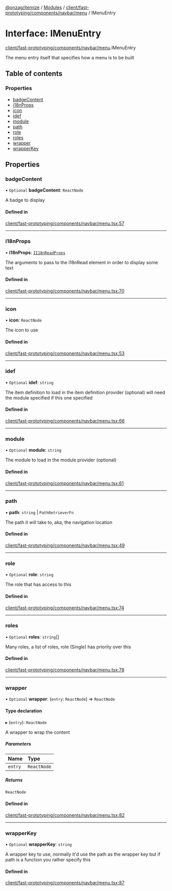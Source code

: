 [@onzag/itemize](../README.md) / [Modules](../modules.md) / [client/fast-prototyping/components/navbar/menu](../modules/client_fast_prototyping_components_navbar_menu.md) / IMenuEntry

# Interface: IMenuEntry

[client/fast-prototyping/components/navbar/menu](../modules/client_fast_prototyping_components_navbar_menu.md).IMenuEntry

The menu entry itself that specifies
how a menu is to be built

## Table of contents

### Properties

- [badgeContent](client_fast_prototyping_components_navbar_menu.IMenuEntry.md#badgecontent)
- [i18nProps](client_fast_prototyping_components_navbar_menu.IMenuEntry.md#i18nprops)
- [icon](client_fast_prototyping_components_navbar_menu.IMenuEntry.md#icon)
- [idef](client_fast_prototyping_components_navbar_menu.IMenuEntry.md#idef)
- [module](client_fast_prototyping_components_navbar_menu.IMenuEntry.md#module)
- [path](client_fast_prototyping_components_navbar_menu.IMenuEntry.md#path)
- [role](client_fast_prototyping_components_navbar_menu.IMenuEntry.md#role)
- [roles](client_fast_prototyping_components_navbar_menu.IMenuEntry.md#roles)
- [wrapper](client_fast_prototyping_components_navbar_menu.IMenuEntry.md#wrapper)
- [wrapperKey](client_fast_prototyping_components_navbar_menu.IMenuEntry.md#wrapperkey)

## Properties

### badgeContent

• `Optional` **badgeContent**: `ReactNode`

A badge to display

#### Defined in

[client/fast-prototyping/components/navbar/menu.tsx:57](https://github.com/onzag/itemize/blob/59702dd5/client/fast-prototyping/components/navbar/menu.tsx#L57)

___

### i18nProps

• **i18nProps**: [`II18nReadProps`](client_components_localization_I18nRead.II18nReadProps.md)

The arguments to pass to the i18nRead element in order to display some text

#### Defined in

[client/fast-prototyping/components/navbar/menu.tsx:70](https://github.com/onzag/itemize/blob/59702dd5/client/fast-prototyping/components/navbar/menu.tsx#L70)

___

### icon

• **icon**: `ReactNode`

The icon to use

#### Defined in

[client/fast-prototyping/components/navbar/menu.tsx:53](https://github.com/onzag/itemize/blob/59702dd5/client/fast-prototyping/components/navbar/menu.tsx#L53)

___

### idef

• `Optional` **idef**: `string`

The item definition to load in the item definition provider (optional)
will need the module specified if this one specified

#### Defined in

[client/fast-prototyping/components/navbar/menu.tsx:66](https://github.com/onzag/itemize/blob/59702dd5/client/fast-prototyping/components/navbar/menu.tsx#L66)

___

### module

• `Optional` **module**: `string`

The module to load in the module provider (optional)

#### Defined in

[client/fast-prototyping/components/navbar/menu.tsx:61](https://github.com/onzag/itemize/blob/59702dd5/client/fast-prototyping/components/navbar/menu.tsx#L61)

___

### path

• **path**: `string` \| `PathRetrieverFn`

The path it will take to, aka, the navigation
location

#### Defined in

[client/fast-prototyping/components/navbar/menu.tsx:49](https://github.com/onzag/itemize/blob/59702dd5/client/fast-prototyping/components/navbar/menu.tsx#L49)

___

### role

• `Optional` **role**: `string`

The role that has access to this

#### Defined in

[client/fast-prototyping/components/navbar/menu.tsx:74](https://github.com/onzag/itemize/blob/59702dd5/client/fast-prototyping/components/navbar/menu.tsx#L74)

___

### roles

• `Optional` **roles**: `string`[]

Many roles, a list of roles, role (Single) has priority over this

#### Defined in

[client/fast-prototyping/components/navbar/menu.tsx:78](https://github.com/onzag/itemize/blob/59702dd5/client/fast-prototyping/components/navbar/menu.tsx#L78)

___

### wrapper

• `Optional` **wrapper**: (`entry`: `ReactNode`) => `ReactNode`

#### Type declaration

▸ (`entry`): `ReactNode`

A wrapper to wrap the content

##### Parameters

| Name | Type |
| :------ | :------ |
| `entry` | `ReactNode` |

##### Returns

`ReactNode`

#### Defined in

[client/fast-prototyping/components/navbar/menu.tsx:82](https://github.com/onzag/itemize/blob/59702dd5/client/fast-prototyping/components/navbar/menu.tsx#L82)

___

### wrapperKey

• `Optional` **wrapperKey**: `string`

A wrapper key to use, normally it'd use the path as the wrapper key
but if path is a function you rather specify this

#### Defined in

[client/fast-prototyping/components/navbar/menu.tsx:87](https://github.com/onzag/itemize/blob/59702dd5/client/fast-prototyping/components/navbar/menu.tsx#L87)
